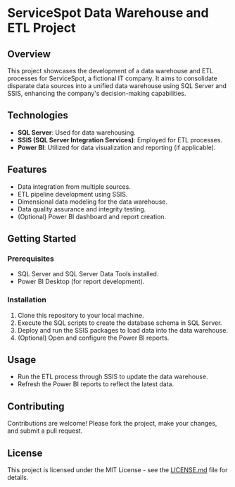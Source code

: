 # ServiceSpot Data Warehouse and ETL Project

## Overview
This project showcases the development of a data warehouse and ETL processes for ServiceSpot, a fictional IT company. It aims to consolidate disparate data sources into a unified data warehouse using SQL Server and SSIS, enhancing the company's decision-making capabilities.

## Technologies
- **SQL Server**: Used for data warehousing.
- **SSIS (SQL Server Integration Services)**: Employed for ETL processes.
- **Power BI**: Utilized for data visualization and reporting (if applicable).

## Features
- Data integration from multiple sources.
- ETL pipeline development using SSIS.
- Dimensional data modeling for the data warehouse.
- Data quality assurance and integrity testing.
- (Optional) Power BI dashboard and report creation.

## Getting Started

### Prerequisites
- SQL Server and SQL Server Data Tools installed.
- Power BI Desktop (for report development).

### Installation
1. Clone this repository to your local machine.
2. Execute the SQL scripts to create the database schema in SQL Server.
3. Deploy and run the SSIS packages to load data into the data warehouse.
4. (Optional) Open and configure the Power BI reports.

## Usage
- Run the ETL process through SSIS to update the data warehouse.
- Refresh the Power BI reports to reflect the latest data.

## Contributing
Contributions are welcome! Please fork the project, make your changes, and submit a pull request.

## License
This project is licensed under the MIT License - see the [LICENSE.md](LICENSE) file for details.
